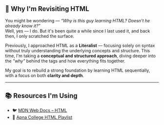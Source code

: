 ## 📌 Why I'm Revisiting HTML

You might be wondering — *“Why is this guy learning HTML? Doesn’t he already know it?”*  
Well, yes — I do. But it's been quite a while since I last used it, and back then, I only scratched the surface.

Previously, I approached HTML as a **Literalist** — focusing solely on syntax without truly understanding the underlying concepts and structure. This time, I'm taking a **conceptual and structured approach**, diving deeper into the *"why"* behind the tags and how everything fits together.

My goal is to rebuild a strong foundation by learning HTML sequentially, with a focus on both **clarity and depth**.

---

## 📚 Resources I'm Using

- 🐦 [MDN Web Docs – HTML](https://developer.mozilla.org/en-US/docs/Web/HTML)  
- 🦚 [Apna College HTML Playlist](https://youtube.com/playlist?list=PLKZJAqRtlIlG58B1cLWYeziIkbPJmDilX&si=QQIXcDskNggnfthK)
